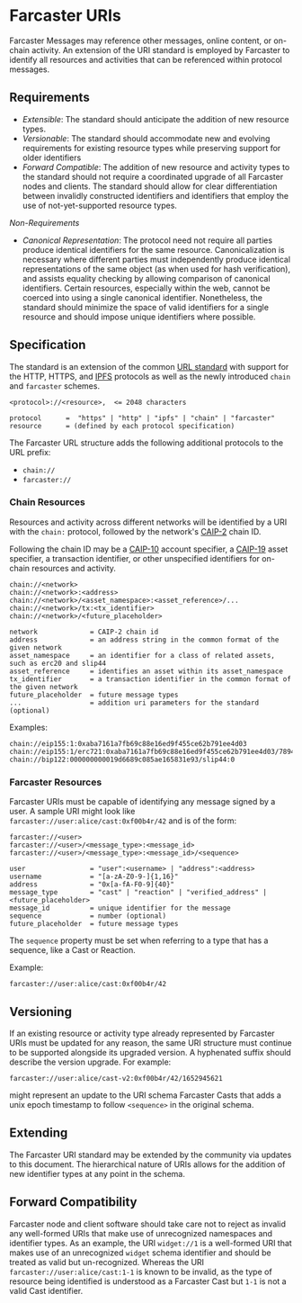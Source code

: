 # Farcaster URIs

Farcaster Messages may reference other messages, online content, or on-chain activity. An extension of the URI standard is employed by Farcaster to identify all resources and activities that can be referenced within protocol messages. 

## Requirements

- *Extensible*: The standard should anticipate the addition of new resource types.
- *Versionable*: The standard should accommodate new and evolving requirements for existing resource types while preserving support for older identifiers
- *Forward Compatible*: The addition of new resource and activity types to the standard should not require a coordinated upgrade of all Farcaster nodes and clients. The standard should allow for clear differentiation between invalidly constructed identifiers and identifiers that employ the use of not-yet-supported resource types.

*Non-Requirements*

- *Canonical Representation*: The protocol need not require all parties produce identical identifiers for the same resource. Canonicalization is necessary where different parties must independently produce identical representations of the same object (as when used for hash verification), and assists equality checking by allowing comparison of canonical identifiers. Certain resources, especially within the web, cannot be coerced into using a single canonical identifier. Nonetheless, the standard should minimize the space of valid identifiers for a single resource and should impose unique identifiers where possible.

## Specification

The standard is an extension of the common [URL standard](https://datatracker.ietf.org/doc/html/rfc1738) with support for the HTTP, HTTPS, and [IPFS](https://docs.ipfs.io/how-to/address-ipfs-on-web/#native-urls) protocols as well as the newly introduced `chain` and `farcaster` schemes.

```
<protocol>://<resource>,  <= 2048 characters

protocol      =  "https" | "http" | "ipfs" | "chain" | "farcaster"
resource      = (defined by each protocol specification)
```

The Farcaster URL structure adds the following additional protocols to the URL prefix:

- `chain://`
- `farcaster://`

### Chain Resources

Resources and activity across different networks will be identified by a URI with the `chain:` protocol, followed by the network's [CAIP-2](https://github.com/ChainAgnostic/CAIPs/blob/master/CAIPs/caip-2.md) chain ID.

Following the chain ID may be a [CAIP-10](https://github.com/ChainAgnostic/CAIPs/blob/master/CAIPs/caip-10.md) account specifier, a [CAIP-19](https://github.com/ChainAgnostic/CAIPs/blob/master/CAIPs/caip-19.md) asset specifier, a transaction identifier, or other unspecified identifiers for on-chain resources and activity.

```
chain://<network>
chain://<network>:<address>
chain://<network>/<asset_namespace>:<asset_reference>/...
chain://<network>/tx:<tx_identifier>
chain://<network>/<future_placeholder>

network             = CAIP-2 chain id
address             = an address string in the common format of the given network
asset_namespace     = an identifier for a class of related assets, such as erc20 and slip44
asset_reference     = identifies an asset within its asset_namespace
tx_identifier       = a transaction identifier in the common format of the given network
future_placeholder  = future message types
...                 = addition uri parameters for the standard (optional)
```

Examples:

```
chain://eip155:1:0xaba7161a7fb69c88e16ed9f455ce62b791ee4d03
chain://eip155:1/erc721:0xaba7161a7fb69c88e16ed9f455ce62b791ee4d03/7894
chain://bip122:000000000019d6689c085ae165831e93/slip44:0
```

### Farcaster Resources

Farcaster URIs must be capable of identifying any message signed by a user. A sample URI might look like `farcaster://user:alice/cast:0xf00b4r/42` and is of the form:

```
farcaster://<user>
farcaster://<user>/<message_type>:<message_id>
farcaster://<user>/<message_type>:<message_id>/<sequence>

user                = "user":<username> | "address":<address>
username            = "[a-zA-Z0-9-]{1,16}"
address             = "0x[a-fA-F0-9]{40}"
message_type        = "cast" | "reaction" | "verified_address" | <future_placeholder>
message_id          = unique identifier for the message
sequence            = number (optional)
future_placeholder  = future message types
```

The `sequence` property must be set when referring to a type that has a sequence, like a Cast or Reaction.

Example:

```
farcaster://user:alice/cast:0xf00b4r/42
```

## Versioning

If an existing resource or activity type already represented by Farcaster URIs must be updated for any reason, the same URI structure must continue to be supported alongside its upgraded version. A hyphenated suffix should describe the version upgrade. For example:

```
farcaster://user:alice/cast-v2:0xf00b4r/42/1652945621
```

might represent an update to the URI schema Farcaster Casts that adds a unix epoch timestamp to follow `<sequence>` in the original schema.

## Extending

The Farcaster URI standard may be extended by the community via updates to this document. The hierarchical nature of URIs allows for the addition of new identifier types at any point in the schema.

## Forward Compatibility

Farcaster node and client software should take care not to reject as invalid any well-formed URIs that make use of unrecognized namespaces and identifier types. As an example, the URI `widget://1` is a well-formed URI that makes use of an unrecognized `widget` schema identifier and should be treated as valid but un-recognized. Whereas the URI `farcaster://user:alice/cast:1-1` is known to be invalid, as the type of resource being identified is understood as a Farcaster Cast but `1-1` is not a valid Cast identifier.
